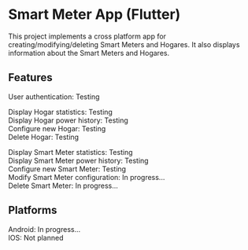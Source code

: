 # Smart Meter App (Flutter)

This project implements a cross platform app for creating/modifying/deleting Smart Meters and 
Hogares. It also displays information about the Smart Meters and Hogares.

## Features
User authentication: Testing  

Display Hogar statistics: Testing  
Display Hogar power history: Testing  
Configure new Hogar: Testing  
Delete Hogar: Testing  

Display Smart Meter statistics: Testing  
Display Smart Meter power history: Testing  
Configure new Smart Meter: Testing  
Modify Smart Meter configuration: In progress...  
Delete Smart Meter: In progress...  

## Platforms
Android: In progress...  
IOS: Not planned  